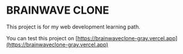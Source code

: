 # BRAINWAVE CLONE

This project is for my web development learning path.

You can test this project on [https://brainwaveclone-gray.vercel.app](https://brainwaveclone-gray.vercel.app)
